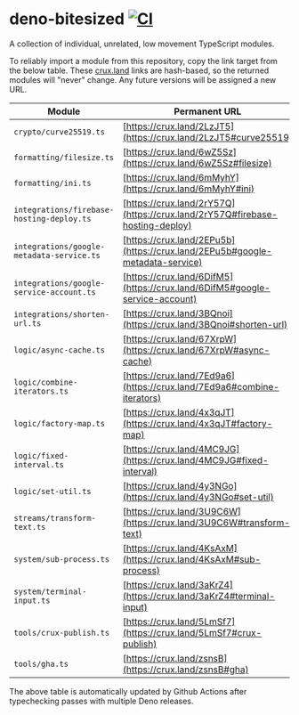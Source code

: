 # deno-bitesized [![CI](https://github.com/cloudydeno/deno-bitesized/actions/workflows/deno-ci.yml/badge.svg)](https://github.com/cloudydeno/deno-bitesized/actions/workflows/deno-ci.yml)
A collection of individual, unrelated, low movement TypeScript modules.

To reliably import a module from this repository, copy the link target from the below table.
These [crux.land](https://crux.land) links are hash-based, so the returned modules will "never" change.
Any future versions will be assigned a new URL.

| Module | Permanent URL |
|---|---|
| `crypto/curve25519.ts` | [https://crux.land/2LzJT5](https://crux.land/2LzJT5#curve25519) |
| `formatting/filesize.ts` | [https://crux.land/6wZ5Sz](https://crux.land/6wZ5Sz#filesize) |
| `formatting/ini.ts` | [https://crux.land/6mMyhY](https://crux.land/6mMyhY#ini) |
| `integrations/firebase-hosting-deploy.ts` | [https://crux.land/2rY57Q](https://crux.land/2rY57Q#firebase-hosting-deploy) |
| `integrations/google-metadata-service.ts` | [https://crux.land/2EPu5b](https://crux.land/2EPu5b#google-metadata-service) |
| `integrations/google-service-account.ts` | [https://crux.land/6DifM5](https://crux.land/6DifM5#google-service-account) |
| `integrations/shorten-url.ts` | [https://crux.land/3BQnoi](https://crux.land/3BQnoi#shorten-url) |
| `logic/async-cache.ts` | [https://crux.land/67XrpW](https://crux.land/67XrpW#async-cache) |
| `logic/combine-iterators.ts` | [https://crux.land/7Ed9a6](https://crux.land/7Ed9a6#combine-iterators) |
| `logic/factory-map.ts` | [https://crux.land/4x3qJT](https://crux.land/4x3qJT#factory-map) |
| `logic/fixed-interval.ts` | [https://crux.land/4MC9JG](https://crux.land/4MC9JG#fixed-interval) |
| `logic/set-util.ts` | [https://crux.land/4y3NGo](https://crux.land/4y3NGo#set-util) |
| `streams/transform-text.ts` | [https://crux.land/3U9C6W](https://crux.land/3U9C6W#transform-text) |
| `system/sub-process.ts` | [https://crux.land/4KsAxM](https://crux.land/4KsAxM#sub-process) |
| `system/terminal-input.ts` | [https://crux.land/3aKrZ4](https://crux.land/3aKrZ4#terminal-input) |
| `tools/crux-publish.ts` | [https://crux.land/5LmSf7](https://crux.land/5LmSf7#crux-publish) |
| `tools/gha.ts` | [https://crux.land/zsnsB](https://crux.land/zsnsB#gha) |

The above table is automatically updated by Github Actions after typechecking passes with multiple Deno releases.
